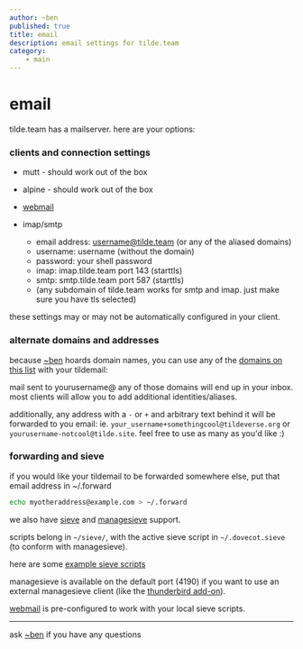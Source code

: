 ```yaml
---
author: ~ben
published: true
title: email
description: email settings for tilde.team
category: 
    - main
---
```


# email

tilde.team has a mailserver. here are your options:


### clients and connection settings

* mutt - should work out of the box

* alpine - should work out of the box

* [webmail](https://mail.tilde.team)

* imap/smtp
    - email address: username@tilde.team (or any of the aliased domains)
    - username: username (without the domain)
    - password: your shell password
    - imap: imap.tilde.team port 143 (starttls)
    - smtp: smtp.tilde.team port 587 (starttls)
    - (any subdomain of tilde.team works for smtp and imap. just make sure you have tls selected)

these settings may or may not be automatically configured in your client.

### alternate domains and addresses

because [~ben](https://tilde.team/~ben/) hoards domain names, you can use any of the [domains on this list](?page=domains) with your tildemail:

mail sent to yourusername@ any of those domains will end up in your inbox. most clients will allow you to add additional identities/aliases. 

additionally, any address with a `-` or `+` and arbitrary text behind it will be forwarded to you email: ie. `your_username+somethingcool@tildeverse.org` or `yourusername-notcool@tilde.site`.
feel free to use as many as you'd like :)


### forwarding and sieve

if you would like your tildemail to be forwarded somewhere else, put that email address in ~/.forward

```bash
echo myotheraddress@example.com > ~/.forward
```

we also have [sieve](http://sieve.info) and [managesieve](https://wiki1.dovecot.org/ManageSieve) support.

scripts belong in `~/sieve/`, with the active sieve script in `~/.dovecot.sieve` (to conform with managesieve).

here are some [example sieve scripts](https://wiki.dovecot.org/Pigeonhole/Sieve/Examples)

managesieve is available on the default port (4190) if you want to use an external managesieve client (like the [thunderbird add-on](https://github.com/thsmi/sieve)).

[webmail](https://mail.tilde.team) is pre-configured to work with your local sieve scripts.

---

ask [~ben](/~ben/) if you have any questions
